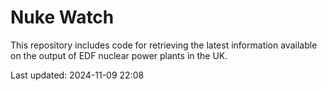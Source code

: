 # Nuke Watch

This repository includes code for retrieving the latest information available on the output of EDF nuclear power plants in the UK.

Last updated: 2024-11-09 22:08
